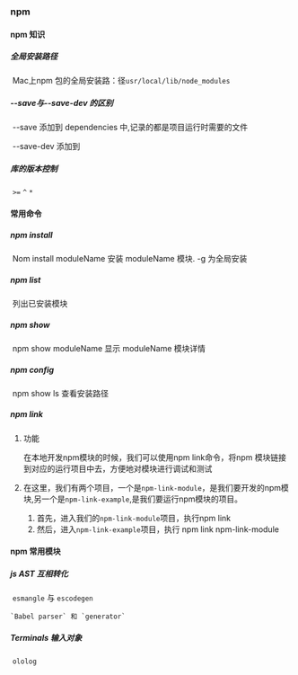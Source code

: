 ### npm

#### npm 知识

##### 全局安装路径

​	Mac上npm 包的全局安装路：径`usr/local/lib/node_modules`

##### --save与--save-dev 的区别

​	--save 添加到 dependencies 中,记录的都是项目运行时需要的文件

​	--save-dev 添加到

##### 库的版本控制

​	`>=` `^` `*`

#### 常用命令

##### npm install

​	Nom install moduleName 安装 moduleName 模块. -g 为全局安装

##### npm list  

​	列出已安装模块

##### npm show 

​	npm show moduleName 显示 moduleName 模块详情

##### npm config

​	npm show  ls 查看安装路径

##### npm link

1. 功能

   在本地开发npm模块的时候，我们可以使用npm link命令，将npm 模块链接到对应的运行项目中去，方便地对模块进行调试和测试

2. 在这里，我们有两个项目，一个是`npm-link-module`，是我们要开发的npm模块,另一个是`npm-link-example`,是我们要运行npm模块的项目。

   1. 首先，进入我们的`npm-link-module`项目，执行npm link
   2. 然后，进入`npm-link-example`项目，执行 npm link npm-link-module

#### npm 常用模块

##### 	js AST 互相转化

​     `esmangle` 与 `escodegen`     

 	`Babel parser` 和 `generator`

#####    Terminals 输入对象

​	 `ololog` 





 

​      

